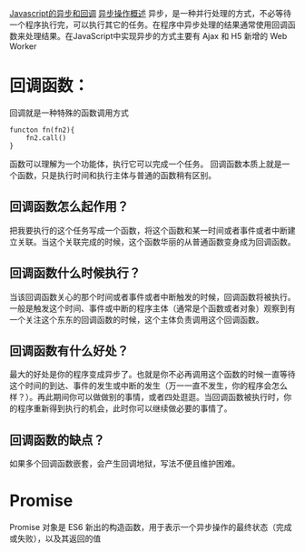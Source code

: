 [Javascript的异步和回调](https://segmentfault.com/a/1190000002999668)
[异步操作概述](https://wangdoc.com/javascript/async/general.html)
异步，是一种并行处理的方式，不必等待一个程序执行完，可以执行其它的任务。在程序中异步处理的结果通常使用回调函数来处理结果。在JavaScript中实现异步的方式主要有 Ajax 和 H5 新增的 Web Worker
# 回调函数：
回调就是一种特殊的函数调用方式
```
functon fn(fn2){
    fn2.call()
}
```
函数可以理解为一个功能体，执行它可以完成一个任务。
回调函数本质上就是一个函数，只是执行时间和执行主体与普通的函数稍有区别。

## 回调函数怎么起作用？
把我要执行的这个任务写成一个函数，将这个函数和某一时间或者事件或者中断建立关联。当这个关联完成的时候，这个函数华丽的从普通函数变身成为回调函数。

## 回调函数什么时候执行？
当该回调函数关心的那个时间或者事件或者中断触发的时候，回调函数将被执行。
一般是触发这个时间、事件或中断的程序主体（通常是个函数或者对象）观察到有一个关注这个东东的回调函数的时候，这个主体负责调用这个回调函数。

## 回调函数有什么好处？
最大的好处是你的程序变成异步了。也就是你不必再调用这个函数的时候一直等待这个时间的到达、事件的发生或中断的发生（万一一直不发生，你的程序会怎么样？）。再此期间你可以做做别的事情，或者四处逛逛。当回调函数被执行时，你的程序重新得到执行的机会，此时你可以继续做必要的事情了。
## 回调函数的缺点？
如果多个回调函数嵌套，会产生回调地狱，写法不便且维护困难。
# Promise
Promise 对象是 ES6 新出的构造函数，用于表示一个异步操作的最终状态（完成或失败），以及其返回的值

